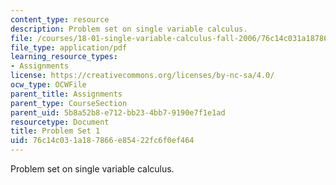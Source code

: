 ```yaml
---
content_type: resource
description: Problem set on single variable calculus.
file: /courses/18-01-single-variable-calculus-fall-2006/76c14c031a187866e85422fc6f0ef464_ps1.pdf
file_type: application/pdf
learning_resource_types:
- Assignments
license: https://creativecommons.org/licenses/by-nc-sa/4.0/
ocw_type: OCWFile
parent_title: Assignments
parent_type: CourseSection
parent_uid: 5b8a52b8-e712-bb23-4bb7-9190e7f1e1ad
resourcetype: Document
title: Problem Set 1
uid: 76c14c03-1a18-7866-e854-22fc6f0ef464
---
```

Problem set on single variable calculus.
